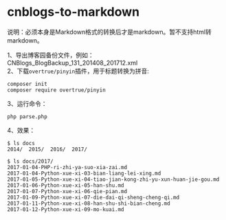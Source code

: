 # cnblogs-to-markdown

说明：必须本身是Markdown格式的转换后才是markdown。暂不支持html转markdown。

1、导出博客园备份文件，例如：CNBlogs_BlogBackup_131_201408_201712.xml   
2、下载`overtrue/pinyin`插件，用于标题转换为拼音:  
``` shell
composer init
composer require overtrue/pinyin
``` 
3、运行命令：
``` shell
php parse.php
```
4、效果：
```  shell
$ ls docs
2014/  2015/  2016/  2017/

$ ls docs/2017/
2017-01-04-PHP-ri-zhi-ya-suo-xia-zai.md
2017-01-04-Python-xue-xi-03-bian-liang-lei-xing.md
2017-01-05-Python-xue-xi-04-tiao-jian-kong-zhi-yu-xun-huan-jie-gou.md
2017-01-06-Python-xue-xi-05-han-shu.md
2017-01-07-Python-xue-xi-06-qie-pian.md
2017-01-09-Python-xue-xi-07-die-dai-qi-sheng-cheng-qi.md
2017-01-11-Python-xue-xi-08-han-shu-shi-bian-cheng.md
2017-01-12-Python-xue-xi-09-mo-kuai.md

```
